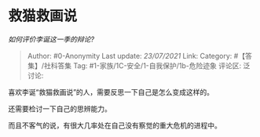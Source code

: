 # 救猫救画说
*如何评价李诞这一季的辩论?*

> Author: #0-Anonymity
> Last update: *23/07/2021*
> Link:
> Category: #【答集】/社科答集
> Tag: #1-家族/1C-安全/1-自我保护/1b-危险迹象
> 评论区:
> 泛讨论:

喜欢李诞“救猫救画说”的人，需要反思一下自己是怎么变成这样的。

还需要检讨一下自己的思辨能力。

而且不客气的说，有很大几率处在自己没有察觉的重大危机的进程中。
